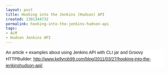 ```yaml
---
layout: post
title: Hooking into the Jenkins (Hudson) API
created: 1301344732
permalink: hooking-into-the-jenkins-hudson-api
tags:
- ALM
- Hudson Jenkins API
---
```

<p><span style="border-collapse: separate; color: rgb(102, 102, 102); font-family: Candara; font-style: normal; font-variant: normal; font-weight: normal; letter-spacing: normal; line-height: normal; orphans: 2; text-align: -webkit-auto; text-indent: 0px; text-transform: none; white-space: normal; widows: 2; word-spacing: 0px; -webkit-border-horizontal-spacing: 0px; -webkit-border-vertical-spacing: 0px; -webkit-text-decorations-in-effect: none; -webkit-text-size-adjust: auto; -webkit-text-stroke-width: 0px; font-size: medium; " class="Apple-style-span"> </span></p>
<div style="margin-top: 0px; margin-right: 0px; margin-bottom: 0px; margin-left: 0px; padding-top: 0px; padding-right: 0px; padding-bottom: 0px; padding-left: 0px; font-family: Tahoma, Verdana, Arial, Helvetica, sans-serif; font-size: 75%; font-weight: normal; line-height: 160%; background-color: rgb(255, 255, 255); ">
<p style="margin-top: 0px; margin-right: 0px; margin-bottom: 0px; margin-left: 0px; padding-top: 0px; padding-right: 0px; padding-bottom: 0px; padding-left: 0px; font-size: 14px; font-weight: normal; line-height: 21px; ">An article + examples about using Jenkins API with CLI jar and Groovy HTTPBuilder:&nbsp;<a href="http://www.kellyrob99.com/blog/2011/03/27/hooking-into-the-jenkinshudson-api/">http://www.kellyrob99.com/blog/2011/03/27/hooking-into-the-jenkinshudson-api/</a>.</p>
</div>
<p>&nbsp;</p>
